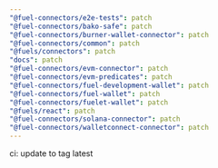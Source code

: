 ```yaml
---
"@fuel-connectors/e2e-tests": patch
"@fuel-connectors/bako-safe": patch
"@fuel-connectors/burner-wallet-connector": patch
"@fuel-connectors/common": patch
"@fuels/connectors": patch
"docs": patch
"@fuel-connectors/evm-connector": patch
"@fuel-connectors/evm-predicates": patch
"@fuel-connectors/fuel-development-wallet": patch
"@fuel-connectors/fuel-wallet": patch
"@fuel-connectors/fuelet-wallet": patch
"@fuels/react": patch
"@fuel-connectors/solana-connector": patch
"@fuel-connectors/walletconnect-connector": patch
---
```


ci: update to tag latest
